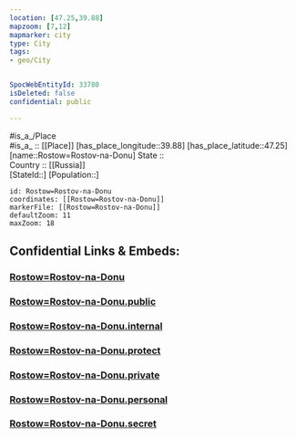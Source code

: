 ```yaml
---
location: [47.25,39.88] 
mapzoom: [7,12] 
mapmarker: city 
type: City
tags:
- geo/City


SpocWebEntityId: 33780
isDeleted: false
confidential: public

---
```

#is_a_/Place  
#is_a_ :: [[Place]] 
[has_place_longitude::39.88] 
[has_place_latitude::47.25] 
[name::Rostow=Rostov-na-Donu] 
State ::  
Country :: [[Russia]]  
[StateId::] 
[Population::] 



```leaflet
id: Rostow=Rostov-na-Donu
coordinates: [[Rostow=Rostov-na-Donu]] 
markerFile: [[Rostow=Rostov-na-Donu]] 
defaultZoom: 11 
maxZoom: 18
```


## Confidential Links & Embeds: 

### [Rostow=Rostov-na-Donu](/_Standards/Earth/Continent/Europe/Europe~East/Russia/Russia~South/Rostov_Oblast/City/Rostow=Rostov-na-Donu.md) 

### [Rostow=Rostov-na-Donu.public](/_public/Earth/Continent/Europe/Europe~East/Russia/Russia~South/Rostov_Oblast/City/Rostow=Rostov-na-Donu.public.md) 

### [Rostow=Rostov-na-Donu.internal](/_internal/Earth/Continent/Europe/Europe~East/Russia/Russia~South/Rostov_Oblast/City/Rostow=Rostov-na-Donu.internal.md) 

### [Rostow=Rostov-na-Donu.protect](/_protect/Earth/Continent/Europe/Europe~East/Russia/Russia~South/Rostov_Oblast/City/Rostow=Rostov-na-Donu.protect.md) 

### [Rostow=Rostov-na-Donu.private](/_private/Earth/Continent/Europe/Europe~East/Russia/Russia~South/Rostov_Oblast/City/Rostow=Rostov-na-Donu.private.md) 

### [Rostow=Rostov-na-Donu.personal](/_personal/Earth/Continent/Europe/Europe~East/Russia/Russia~South/Rostov_Oblast/City/Rostow=Rostov-na-Donu.personal.md) 

### [Rostow=Rostov-na-Donu.secret](/_secret/Earth/Continent/Europe/Europe~East/Russia/Russia~South/Rostov_Oblast/City/Rostow=Rostov-na-Donu.secret.md)

